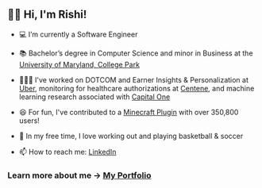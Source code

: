 ## 👋🏻 Hi, I'm Rishi!

- 💻 I’m currently a Software Engineer

- 📚 Bachelor’s degree in Computer Science and minor in Business at the [University of Maryland, College Park](https://umd.edu)

- 👨🏽‍💻 I've worked on DOTCOM and Earner Insights & Personalization at [Uber](https://www.uber.com), monitoring for healthcare authorizations at [Centene](https://www.centene.com), and machine learning research associated with [Capital One](https://www.capitalone.com)

- 😆 For fun, I've contributed to a [Minecraft Plugin](https://dev.bukkit.org/projects/dragontravel) with over 350,800 users!

- 🤠 In my free time, I love working out and playing basketball & soccer

- 📫 How to reach me: [LinkedIn](https://www.linkedin.com/in/rghosh24)

### Learn more about me -> [My Portfolio](https://rishirajghosh.github.io)
